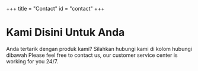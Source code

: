 +++
title = "Contact"
id = "contact"
+++

# Kami Disini Untuk Anda

Anda tertarik dengan produk kami? Silahkan hubungi kami di kolom hubungi dibawah
Please feel free to contact us, our customer service center is working for you 24/7.
